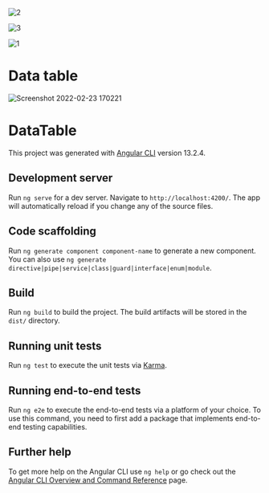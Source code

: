 
![2](https://user-images.githubusercontent.com/88138560/155287993-9a5e6feb-869c-4cd9-b198-be32c3a1b5c9.png)

![3](https://user-images.githubusercontent.com/88138560/155288014-6c0b7f5b-899d-4598-94ba-4d660f10dc82.png)

![1](https://user-images.githubusercontent.com/88138560/155288018-8f6bbafd-db9b-4f6d-9061-73ca008a582e.png)

# Data table


![Screenshot 2022-02-23 170221](https://user-images.githubusercontent.com/88138560/155309784-e2882daf-b553-4fa9-ac46-f62d06c582e9.png)




# DataTable

This project was generated with [Angular CLI](https://github.com/angular/angular-cli) version 13.2.4.

## Development server

Run `ng serve` for a dev server. Navigate to `http://localhost:4200/`. The app will automatically reload if you change any of the source files.

## Code scaffolding

Run `ng generate component component-name` to generate a new component. You can also use `ng generate directive|pipe|service|class|guard|interface|enum|module`.

## Build

Run `ng build` to build the project. The build artifacts will be stored in the `dist/` directory.

## Running unit tests

Run `ng test` to execute the unit tests via [Karma](https://karma-runner.github.io).

## Running end-to-end tests

Run `ng e2e` to execute the end-to-end tests via a platform of your choice. To use this command, you need to first add a package that implements end-to-end testing capabilities.

## Further help

To get more help on the Angular CLI use `ng help` or go check out the [Angular CLI Overview and Command Reference](https://angular.io/cli) page.
